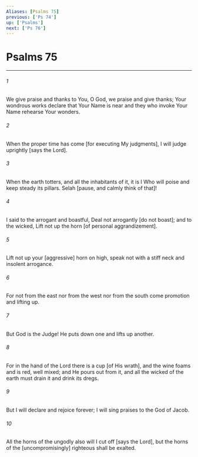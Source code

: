 ```yaml
---
Aliases: [Psalms 75]
previous: ['Ps 74']
up: ['Psalms']
next: ['Ps 76']
---
```

# Psalms 75

***


###### 1 


We give praise and thanks to You, O God, we praise and give thanks; Your wondrous works declare that Your Name is near and they who invoke Your Name rehearse Your wonders. 


###### 2 


When the proper time has come [for executing My judgments], I will judge uprightly [says the Lord]. 


###### 3 


When the earth totters, and all the inhabitants of it, it is I Who will poise and keep steady its pillars. Selah [pause, and calmly think of that]! 


###### 4 


I said to the arrogant and boastful, Deal not arrogantly [do not boast]; and to the wicked, Lift not up the horn [of personal aggrandizement]. 


###### 5 


Lift not up your [aggressive] horn on high, speak not with a stiff neck and insolent arrogance. 


###### 6 


For not from the east nor from the west nor from the south come promotion and lifting up. 


###### 7 


But God is the Judge! He puts down one and lifts up another. 


###### 8 


For in the hand of the Lord there is a cup [of His wrath], and the wine foams and is red, well mixed; and He pours out from it, and all the wicked of the earth must drain it and drink its dregs. 


###### 9 


But I will declare and rejoice forever; I will sing praises to the God of Jacob. 


###### 10 


All the horns of the ungodly also will I cut off [says the Lord], but the horns of the [uncompromisingly] righteous shall be exalted.
